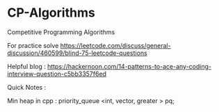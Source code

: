 # CP-Algorithms
Competitive Programming Algorithms

For practice solve https://leetcode.com/discuss/general-discussion/460599/blind-75-leetcode-questions

Helpful blog : https://hackernoon.com/14-patterns-to-ace-any-coding-interview-question-c5bb3357f6ed


Quick Notes :

Min heap in cpp : priority_queue <int, vector<int>, greater<int> > pq;
